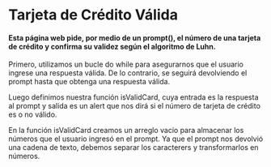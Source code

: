 # Tarjeta de Crédito Válida
#### Esta página web pide, por medio de un prompt(), el número de una tarjeta de crédito y confirma su validez según el algoritmo de Luhn.

  Primero, utilizamos un bucle do while para asegurarnos que el usuario ingrese una respuesta válida. De lo contrario, se seguirá devolviendo el prompt hasta que obtenga una respuesta válida.

  Luego definimos nuestra función isValidCard, cuya entrada es la respuesta al prompt y salida es un alert que nos dirá si el número de tarjeta de crédito es o no válido.

  En la función isValidCard creamos un arreglo vacío para almacenar los números que el usuario ingresó en el prompt. Ya que el prompt nos devolvió una cadena de texto, debemos separar los caracterers y transformarlos en números.
